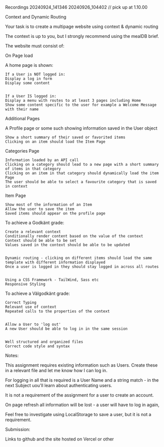 Recordings
20240924_141346
20240926_104402 // pick up at 1.10.00

Context and Dynamic Routing


Your task is to create a multipage website using context & dynamic routing


The context is up to you, but I strongly recommend using the mealDB brief.


The website must consist of:


On Page load


A home page is shown:

    If a User is NOT logged in:
    Display a log in form
    Display some content


    If a User IS logged in:
    Display a menu with routes to at least 3 pages including Home
    Show some content specific to the user for example a Welcome Message with their name 


Additional Pages


A Profile page or some such showing information saved in the User object

    Show a short summary of their saved or favorited items
    Clicking on an item should load the Item Page


Categories Page

    Information loaded by an API call
    Clicking on a category should lead to a new page with a short summary of items in that category
    Clicking on an item in that category should dynamically load the item Page
    The user should be able to select a favourite category that is saved in context


Item Page

    Show most of the information of an Item
    Allow the user to save the item
    Saved items should appear on the profile page


To achieve a Godkänt grade:


    Create a relevant context
    Conditionally render content based on the value of the context
    Context should be able to be set
    Values saved in the context should be able to be updated


    Dynamic routing - clicking on different items should load the same template with different information displayed
    Once a user is logged in they should stay logged in across all routes


    Using a CSS Framework - TailWind, Sass etc
    Responsive Styling


To achieve a Välgodkänt grade:


    Correct Typing
    Relevant use of context
    Repeated calls to the properties of the context


    Allow a User to 'log out'
    A new User should be able to log in in the same session


    Well structured and organized files
    Correct code style and syntax



Notes:


This assignment requires existing information such as Users. Create these in a relevant file and let me know how I can log in.


For logging in all that is required is a User Name and a string match - in the next Subject uou'll learn about authenticating users.


It is not a requirement of the assignment for a user to create an account.


On page refresh all information will be lost - a user will have to log in again,


Feel free to investigate using LocalStorage to save a user, but it is not a requirement.


Submission:

Links to github and the site hosted on Vercel or other
